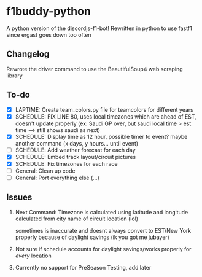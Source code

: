 # f1buddy-python

A python version of the discordjs-f1-bot! 
Rewritten in python to use fastf1 since ergast goes down too often

## Changelog

Rewrote the driver command to use the BeautifulSoup4 web scraping library


## To-do
- [x] LAPTIME: Create team_colors.py file for teamcolors for different years
- [x] SCHEDULE: FIX LINE 80, uses local timezones which are ahead of EST, doesn't update properly (ex: Saudi GP over, but saudi local time > est time --> still shows saudi as next)
- [x] SCHEDULE: Display time as 12 hour, possible timer to event? maybe another command (x days, y hours... until event)
- [ ] SCHEDULE: Add weather forecast for each day
- [x] SCHEDULE: Embed track layout/circuit pictures
- [x] SCHEDULE: Fix timezones for each race
- [ ] General: Clean up code
- [ ] General: Port everything else (...)
## Issues

1.  Next Command: Timezone is calculated using latitude and longitude calculated from city name of circuit location (lol)

    sometimes is inaccurate and doesnt always convert to EST/New York properly because of daylight savings (ik you got me jubayer)

2. Not sure if schedule accounts for daylight savings/works properly for *every* location

3. Currently no support for PreSeason Testing, add later

